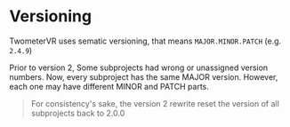 # Versioning

TwometerVR uses sematic versioning, that means `MAJOR.MINOR.PATCH` (e.g. `2.4.9`)

Prior to version 2, Some subprojects had wrong or unassigned version numbers. Now, every subproject has the same MAJOR version. However, each one may have different MINOR and PATCH parts.

> For consistency's sake, the version 2 rewrite reset the version of all subprojects back to 2.0.0
